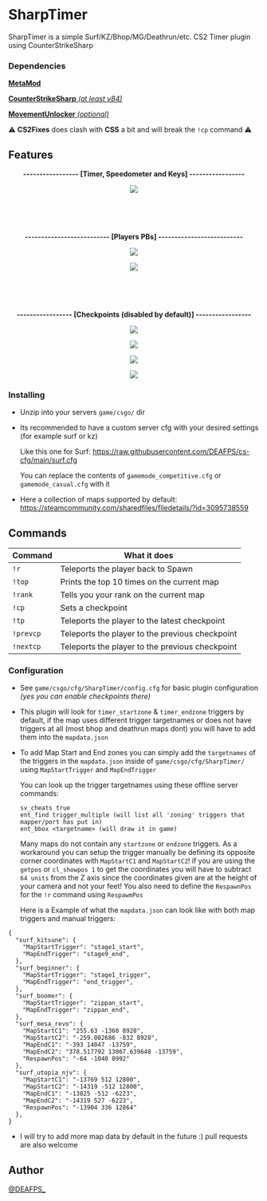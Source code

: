 # SharpTimer
SharpTimer is a simple Surf/KZ/Bhop/MG/Deathrun/etc. CS2 Timer plugin using CounterStrikeSharp

### Dependencies

[**MetaMod**](https://cs2.poggu.me/metamod/installation/)

[**CounterStrikeSharp** *(at least v84)*](https://github.com/roflmuffin/CounterStrikeSharp/releases)

[**MovementUnlocker** *(optional)*](https://github.com/Source2ZE/MovementUnlocker)

⚠️ **CS2Fixes** does clash with **CSS** a bit and will break the `!cp` command ⚠️

## Features
<p align="center">
<strong style="font-weight: bold;">----------------- [Timer, Speedometer and Keys] -----------------</strong>
</p>

<p align="center">
  <img src="https://i.imgur.com/cGUjH6m.png">
</p>
<br>
<br>
<br>
<p align="center">
<strong style="font-weight: bold;">-------------------------- [Players PBs] --------------------------</strong>
</p>

<p align="center">
  <img src="https://i.imgur.com/9HGOhRR.png">
</p>

<p align="center">
  <img src="https://i.imgur.com/amVXOHP.png">
</p>
<br>
<br>
<br>
<p align="center">
<strong style="font-weight: bold;">----------------- [Checkpoints (disabled by default)] -----------------</strong>
</p>

<p align="center">
  <img src="https://i.imgur.com/USX5i8C.png">
</p>

<p align="center">
  <img src="https://i.imgur.com/kWiHOlz.png">
</p>

<p align="center">
  <img src="https://i.imgur.com/lXwXNN7.png">
</p>

<p align="center">
  <img src="https://i.imgur.com/nyn76Q4.png">
</p>

### Installing

* Unzip into your servers `game/csgo/` dir
* Its recommended to have a custom server cfg with your desired settings (for example surf or kz)
  
  Like this one for Surf: https://raw.githubusercontent.com/DEAFPS/cs-cfg/main/surf.cfg
  
  You can replace the contents of `gamemode_competitive.cfg` or `gamemode_casual.cfg` with it
  
* Here a collection of maps supported by default: https://steamcommunity.com/sharedfiles/filedetails/?id=3095738559

## Commands

| Command  | What it does |
| ------------- | ------------- |
| `!r`  | Teleports the player back to Spawn |
| `!top`  | Prints the top 10 times on the current map |
| `!rank` | Tells you your rank on the current map |
| `!cp` | Sets a checkpoint |
| `!tp` | Teleports the player to the latest checkpoint |
| `!prevcp` | Teleports the player to the previous checkpoint |
| `!nextcp` | Teleports the player to the previous checkpoint |

### Configuration
* See `game/csgo/cfg/SharpTimer/config.cfg` for basic plugin configuration *(yes you can enable checkpoints there)*
* This plugin will look for `timer_startzone` & `timer_endzone` triggers by default, if the map uses different trigger targetnames or does not have triggers at all (most bhop and deathrun maps dont) you will have to add them into the `mapdata.json`

* To add Map Start and End zones you can simply add the `targetnames` of the triggers in the `mapdata.json` inside of `game/csgo/cfg/SharpTimer/` using `MapStartTrigger` and  `MapEndTrigger`

  You can look up the trigger targetnames using these offline server commands:

  ```
  sv_cheats true
  ent_find trigger_multiple (will list all 'zoning' triggers that mapper/port has put in)
  ent_bbox <targetname> (will draw it in game)
  ```


  Many maps do not contain any `startzone` or `endzone` triggers. As a workaround you can setup the trigger manually be defining its opposite corner coordinates with `MapStartC1` and `MapStartC2`! if you are using the `getpos` or `cl_showpos 1` to get the coordinates you will have to subtract `64 units` from the Z axis since the coordinates given are at the height of your camera and not your feet! You also need to define the `RespawnPos` for the `!r` command using `RespawmPos`

  Here is a Example of what the `mapdata.json` can look like with both map triggers and manual triggers:

  
```
{
  "surf_kitsune": {
    "MapStartTrigger": "stage1_start",
    "MapEndTrigger": "stage9_end",
  },
  "surf_beginner": {
    "MapStartTrigger": "stage1_trigger",
    "MapEndTrigger": "end_trigger",
  },
  "surf_boomer": {
    "MapStartTrigger": "zippan_start",
    "MapEndTrigger": "zippan_end",
  },
  "surf_mesa_revo": {
    "MapStartC1": "255.63 -1360 8928",
    "MapStartC2": "-259.002686 -832 8928",
    "MapEndC1": "-393 14047 -13759",
    "MapEndC2": "378.517792 13067.639648 -13759",
    "RespawnPos": "-64 -1040 8992"
  },
  "surf_utopia_njv": {
    "MapStartC1": "-13769 512 12800",
    "MapStartC2": "-14319 -512 12800",
    "MapEndC1": "-13825 -512 -6223",
    "MapEndC2": "-14319 527 -6223",
    "RespawnPos": "-13904 336 12864"
  },
}
```
* I will try to add more map data by default in the future :) pull requests are also welcome

## Author
[@DEAFPS_](https://twitter.com/deafps_)
